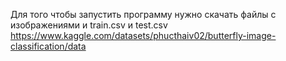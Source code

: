 Для того чтобы запустить программу нужно скачать файлы с изображениями и train.csv и test.csv https://www.kaggle.com/datasets/phucthaiv02/butterfly-image-classification/data
